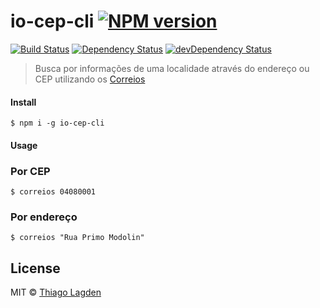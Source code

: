 # io-cep-cli [![NPM version](https://img.shields.io/npm/v/io-cep-cli.svg)](https://www.npmjs.com/package/io-cep-cli)
[![Build Status](https://travis-ci.org/lagden/io-cep-cli.svg?branch=2.0.0)](https://travis-ci.org/lagden/io-cep-cli)
[![Dependency Status](https://david-dm.org/lagden/io-cep-cli.svg)](https://david-dm.org/lagden/io-cep-cli) 
[![devDependency Status](https://david-dm.org/lagden/io-cep-cli/dev-status.svg)](https://david-dm.org/lagden/io-cep-cli#info=devDependencies)

> Busca por informações de uma localidade através do endereço ou CEP utilizando os [Correios](http://www.correios.com.br/)


#### Install

```
$ npm i -g io-cep-cli
```


#### Usage

### Por CEP

```
$ correios 04080001
```

### Por endereço

```
$ correios "Rua Primo Modolin"
```


## License

MIT © [Thiago Lagden](http://lagden.in)
